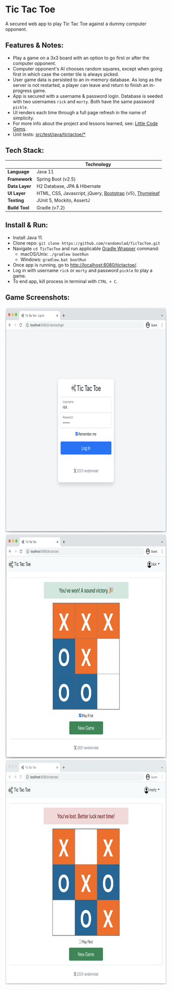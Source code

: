 # Tic Tac Toe

A secured web app to play Tic Tac Toe against a dummy computer opponent.

## Features & Notes:
* Play a game on a 3x3 board with an option to go first or after the computer opponent.
* Computer opponent's AI chooses random squares, except when going first in which case the center tile is always picked.
* User game data is persisted to an in-memory database. As long as the server is not restarted, a player can leave and return to finish an in-progress game.  
* App is secured with a username & password login. Database is seeded with two usernames `rick` and `morty`. Both have the same password `pickle`.
* UI renders each time through a full page refresh in the name of simplicity.
* For more info about the project and lessons learned, see: [Little Code Gems](docs/code-gems.md).
* Unit tests: [src/test/java/tictactoe/*](src/test/java/tictactoe)

## Tech Stack:
| | Technology |
|---|---|
| __Language__ | Java 11 |
| __Framework__ | Spring Boot (v2.5) |
| __Data Layer__ | H2 Database, JPA & Hibernate | 
| __UI Layer__ | HTML, CSS, Javascript, jQuery, [Bootstrap](https://getbootstrap.com/) (v5), [Thymeleaf](http://www.thymeleaf.org/) |
| __Testing__ | JUnit 5, Mockito, AssertJ |
| __Build Tool__ | Gradle (v7.2) |

## Install & Run:
* Install Java 11.
* Clone repo: `git clone https://github.com/randomvlad/TicTacToe.git`
* Navigate `cd TicTacToe` and run applicable [Gradle Wrapper](https://docs.gradle.org/current/userguide/gradle_wrapper.html#sec:using_wrapper) command:
  * macOS/Unix: `./gradlew bootRun`
  * Windows: `gradlew.bat bootRun`
* Once app is running, go to [http://localhost:8080/tictactoe/](http://localhost:8080/tictactoe/).
* Log in with username `rick` or `morty` and password `pickle` to play a game.
* To end app, kill process in terminal with `CTRL + C`. 

## Game Screenshots:
<img src="docs/images/tictactoe_screenshot_login.png" style="width: 800px; height: 700px;" />
<br />
<img src="docs/images/tictactoe_screenshot_win.png" style="width: 800px; height: 700px;" />
<br />
<img src="docs/images/tictactoe_screenshot_loss.png" style="width: 800px; height: 700px;" />
